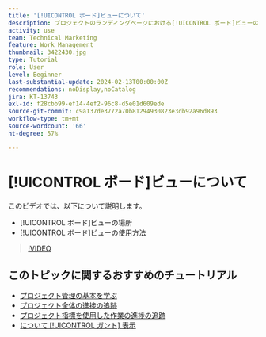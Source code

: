 ```yaml
---
title: '[!UICONTROL ボード]ビューについて'
description: プロジェクトのランディングページにおける[!UICONTROL ボード]ビューの使用方法について説明します。
activity: use
team: Technical Marketing
feature: Work Management
thumbnail: 3422430.jpg
type: Tutorial
role: User
level: Beginner
last-substantial-update: 2024-02-13T00:00:00Z
recommendations: noDisplay,noCatalog
jira: KT-13743
exl-id: f28cbb99-ef14-4ef2-96c8-d5e01d609ede
source-git-commit: c9a137de3772a70b81294930823e3db92a96d893
workflow-type: tm+mt
source-wordcount: '66'
ht-degree: 57%

---
```


# [!UICONTROL ボード]ビューについて

このビデオでは、以下について説明します。

* [!UICONTROL ボード]ビューの場所
* [!UICONTROL ボード]ビューの使用方法


>[!VIDEO](https://video.tv.adobe.com/v/3422430/?quality=12&learn=on)

## このトピックに関するおすすめのチュートリアル

* [プロジェクト管理の基本を学ぶ](https://experienceleague.adobe.com/en/docs/workfront-learn/tutorials-workfront/manage-work/projects/getting-started-manage-a-project.md)
* [プロジェクト全体の進捗の追跡](https://experienceleague.adobe.com/en/docs/workfront-learn/tutorials-workfront/manage-work/projects/track-overall-project-progress.md)
* [プロジェクト指標を使用した作業の進捗の追跡](https://experienceleague.adobe.com/en/docs/workfront-learn/tutorials-workfront/manage-work/projects/track-work-progress-with-project-metrics.md)
* [について [!UICONTROL ガント] 表示](https://experienceleague.adobe.com/en/docs/workfront-learn/tutorials-workfront/manage-work/projects/understand-the-gantt-view.md)
